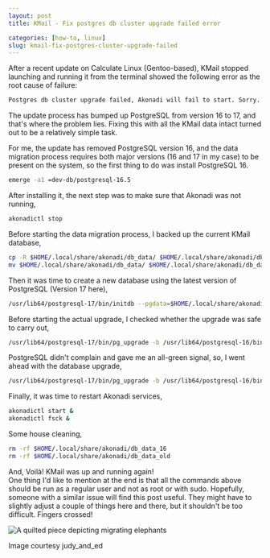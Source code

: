 ```yaml
---
layout: post
title: KMail - Fix postgres db cluster upgrade failed error

categories: [how-to, linux]
slug: kmail-fix-postgres-cluster-upgrade-failed
---
```


After a recent update on Calculate Linux (Gentoo-based), KMail stopped launching and running it from the terminal showed the following error as the root cause of failure:  

```bash
Postgres db cluster upgrade failed, Akonadi will fail to start. Sorry.
```

The update process has bumped up PostgreSQL from version 16 to 17, and that's where the problem lies. Fixing this with all the KMail data intact turned out to be a relatively simple task.  
<!--more-->

For me, the update has removed PostgreSQL version 16, and the data migration process requires both major versions (16 and 17 in my case) to be present on the system, so the first thing to do was install PostgreSQL 16.  

```bash
emerge -a1 =dev-db/postgresql-16.5
```

After installing it, the next step was to make sure that Akonadi was not running,  

```bash
akonadictl stop

```

Before starting the data migration process, I backed up the current KMail database,  

```bash
cp -R $HOME/.local/share/akonadi/db_data/ $HOME/.local/share/akonadi/db_data_16
mv $HOME/.local/share/akonadi/db_data/ $HOME/.local/share/akonadi/db_data_old
```

Then it was time to create a new database using the latest version of PostgreSQL (Version 17 here),  

```bash
/usr/lib64/postgresql-17/bin/initdb --pgdata=$HOME/.local/share/akonadi/db_data --encoding=UTF-8
```

Before starting the actual upgrade, I checked whether the upgrade was safe to carry out,  

```bash
/usr/lib64/postgresql-17/bin/pg_upgrade -b /usr/lib64/postgresql-16/bin -B /usr/lib64//postgresql-17/bin -d $HOME/.local/share/akonadi/db_data_old/ -D $HOME/.local/share/akonadi/db_data --check
```

PostgreSQL didn't complain and gave me an all-green signal, so, I went ahead with the database upgrade,  

```bash
/usr/lib64/postgresql-17/bin/pg_upgrade -b /usr/lib64/postgresql-16/bin -B /usr/lib64//postgresql-17/bin -d $HOME/.local/share/akonadi/db_data_old/ -D $HOME/.local/share/akonadi/db_data
```

Finally, it was time to restart Akonadi services,  

```bash
akonadictl start &
akonadictl fsck &
```

Some house cleaning,  

```bash
rm -rf $HOME/.local/share/akonadi/db_data_16
rm -rf $HOME/.local/share/akonadi/db_data_old
```

And, Voilà! KMail was up and running again!  
One thing I'd like to mention at the end is that all the commands above should be run as a regular user and not as root or with sudo. Hopefully, someone with a similar issue will find this post useful. They might have to slightly adjust a couple of things here and there, but it shouldn't be too difficult. Fingers crossed!  

![A quilted piece depicting migrating elephants](https://raw.githubusercontent.com/hakerdefo/hakerdefo.github.io/main/assets/image/migrating_elephants.webp "A quilted piece depicting migrating elephants")  
<figcaption>Image courtesy judy_and_ed</figcaption>  
